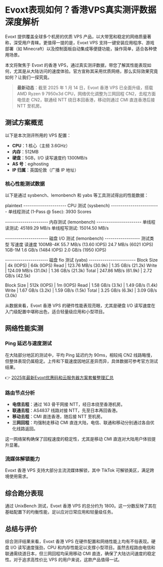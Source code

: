 # Evoxt表现如何？香港VPS真实测评数据深度解析

Evoxt 提供覆盖全球多个机房的优质 VPS 产品，以大带宽和稳定的网络质量著称，深受用户青睐。更值得一提的是，Evoxt VPS 支持一键安装应用程序、游戏部署（如 Minecraft）以及控制面板自动集成等便捷功能，操作简单，适合各种使用场景。

本文将聚焦于 Evoxt 的香港 VPS，通过真实测评数据，带您了解其性能表现如何，尤其是从大陆访问的速度体验。官方宣称其采用优质网络，那么实际效果究竟如何？让我们一探究竟。

> **最新动态**：截至 2025 年 1 月 14 日，Evoxt 香港 VPS 已全面升级，搭载 AMD Ryzen 9 7950x3d CPU，网络优化调整为三网回程 CN2，去程方面电信走 CN2，联通经 NTT 绕日本回香港，移动则通过 CMI 直连香港后接 NTT 至机房。

## 测试方案概览

以下是本次测评所用的 VPS 配置：

- **CPU**：1 核心（主频 3.6GHz）
- **内存**：512MB
- **硬盘**：5GB，I/O 读写速度约 1300MB/s
- **AS 号**：egihosting
- **IP 归属**：英国伦敦（广播 IP 地址）

### 核心性能测试数据

以下是通过 sysbench、lemonbench 和 yabs 等工具测试得出的性能数据：

plaintext
---------------------- CPU 测试 (sysbench) -------------------------
单线程测试 (1-Pass @ 5sec): 3930 Scores

---------------------- 内存测试 (lemonbench) -----------------------
单线程读测试: 45189.29 MB/s
单线程写测试: 15014.50 MB/s

---------------------- 磁盘 I/O 测试 (lemonbench) ------------------
测试类型       写速度                   读速度
100MB-4K      55.7 MB/s (13.60 IOPS)   24.7 MB/s (6021 IOPS)
1GB-1M        1.6 GB/s (1484 IOPS)     2.0 GB/s (1950 IOPS)

---------------------- 磁盘 fio 测试 (yabs) ------------------------
Block Size | 4k       (IOPS) | 64k      (IOPS)
Read       | 123.76 MB/s (30.9k) | 1.35 GB/s (21.2k)
Write      | 124.09 MB/s (31.0k) | 1.36 GB/s (21.3k)
Total      | 247.86 MB/s (61.9k) | 2.72 GB/s (42.5k)

Block Size | 512k     (IOPS) | 1m       (IOPS)
Read       | 1.58 GB/s (3.1k) | 1.49 GB/s (1.4k)
Write      | 1.67 GB/s (3.2k) | 1.59 GB/s (1.5k)
Total      | 3.25 GB/s (6.3k) | 3.09 GB/s (3.0k)

从数据来看，Evoxt 香港 VPS 的硬件性能表现亮眼，尤其是硬盘 I/O 读写速度在入门级配置中堪称出色，适合轻量级应用和小型项目。

## 网络性能实测

### Ping 延迟与速度测试

在大陆部分地区的测试中，平均 Ping 延迟约为 90ms，相较纯 CN2 线路略慢，但整体表现仍属稳定。上传和下载速度因地区差异而异，具体数据可参考官方测试结果。

👉 [2025年最新Evoxt优惠码和云服务器方案套餐整理汇总](https://bit.ly/evoxt)

### 路由节点分析

- **电信去程**：通过 163 骨干网接 NTT，经日本绕至香港机房。
- **联通去程**：AS4837 线路对接 NTT，先至日本再回香港。
- **移动去程**：CMI 直连香港，随后接 NTT 至机房。
- **三网回程**：均强制走移动 CMI 直连大陆，电信、联通和移动分别通过各自优化线路返回。

这一网络架构确保了回程速度的稳定性，尤其是移动 CMI 直连对大陆用户体验提升显著。

### 流媒体解锁能力

Evoxt 香港 VPS 支持大部分主流流媒体解锁，其中 TikTok 可解锁美区，满足跨境使用需求。

## 综合跑分表现

通过 UnixBench 测试，Evoxt 香港 VPS 的总分约为 1800。这一分数反映了其在基础配置下的均衡性能，足以应对日常应用和轻量级任务。

## 总结与评价

综合测评结果来看，Evoxt 香港 VPS 在硬件配置和网络性能上均有不俗表现。硬盘 I/O 读写速度强劲，CPU 和内存性能足以支撑小型项目。虽然去程路由电信和联通需绕道日本，但三网回程均采用移动 CMI 直连，确保了大陆访问速度的稳定性。对于追求高性价比 VPS 的用户来说，这款产品值得一试。